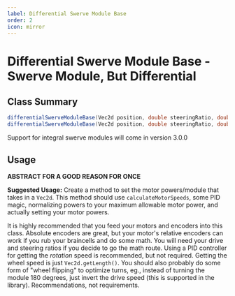 ```yaml
---
label: Differential Swerve Module Base
order: 2
icon: mirror
---
```


# Differential Swerve Module Base - Swerve Module, But Differential

## Class Summary
```java
differentialSwerveModuleBase(Vec2d position, double steeringRatio, double driveRatio);
differentialSwerveModuleBase(Vec2d position, double steeringRatio, double driveRatio, boolean optimized);
```
Support for integral swerve modules will come in version 3.0.0

## Usage
**ABSTRACT FOR A GOOD REASON FOR ONCE**

**Suggested Usage:**
Create a method to set the motor powers/module that takes in a `Vec2d`. This method should use `calculateMotorSpeeds`, some PID magic, normalizing powers to your maximum allowable motor power, and actually setting your motor powers. 

It is highly recommended that you feed your motors and encoders into this class. Absolute encoders are great, but your motor's relative encoders can work if you rub your braincells and do some math. You will need your drive and steering ratios if you decide to go the math route. Using a PID controller for getting the *rotation* speed is recommended, but not required. Getting the wheel speed is just `Vec2d.getLength()`. You should also probably do some form of "wheel flipping" to optimize turns, eg., instead of turning the module 180 degrees, just invert the drive speed (this is supported in the library). Recommendations, not requirements.